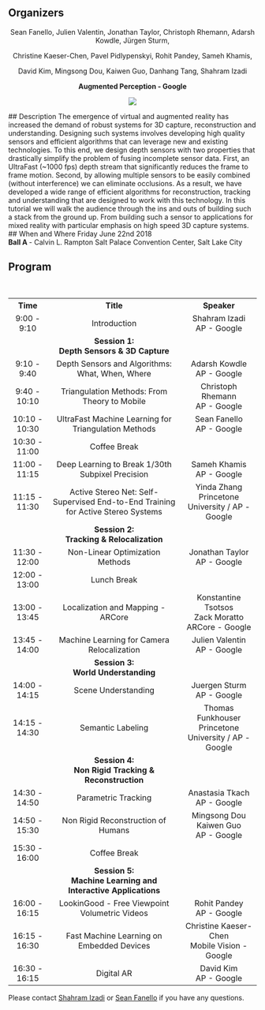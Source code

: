 ## Organizers
<p style="text-align: center;"> Sean Fanello, Julien Valentin, Jonathan Taylor, Christoph Rhemann, Adarsh Kowdle, Jürgen Sturm, </p>
<p style="text-align: center;"> Christine Kaeser-Chen, Pavel Pidlypenskyi, Rohit Pandey, Sameh Khamis, </p>
<p style="text-align: center;"> David Kim, Mingsong Dou, Kaiwen Guo, Danhang Tang, Shahram Izadi</p>

<p style="text-align: center;"> <b> Augmented Perception - Google </b> </p>
<p style="text-align:center"><img src="http://www.seanfanello.it/wp-content/uploads/2018/04/stack.png"/></p>
## Description
The emergence of virtual and augmented reality has increased the demand of robust systems for 3D capture, reconstruction and understanding. Designing such systems involves developing high quality sensors and efficient algorithms that can leverage new and existing technologies. To this end, we design depth sensors with two properties that drastically simplify the problem of fusing incomplete sensor data. First, an UltraFast (~1000 fps) depth stream that significantly reduces the frame to frame motion. Second, by allowing multiple sensors to be easily combined (without interference) we can eliminate occlusions. As a result, we have developed a wide range of efficient algorithms for reconstruction, tracking and understanding that are designed to work with this technology. In this tutorial we will walk the audience through the ins and outs of building such a stack from the ground up. From building such a sensor to applications for mixed reality with particular emphasis on high speed 3D capture systems.
## When and Where
Friday June 22nd 2018 <br />
<b> Ball A </b> - Calvin L. Rampton Salt Palace Convention Center, Salt Lake City

## Program

<table style="width:100%">
  <tr>
    <th><div align="center"> Time</div> </th>
    <th><div align="center"> Title</div> </th> 
    <th><div align="center"> Speaker</div> </th>
  </tr>
  <tr>
    <td><div align="center"> 9:00 - 9:10 </div> </td>
    <td><div align="center"> Introduction </div> </td> 
    <td><div align="center"> Shahram Izadi<br/> AP - Google </div> </td> 
  </tr>
  <tr>
    <td></td>
    <td><div align="center"> <b> Session 1: <br/>Depth Sensors & 3D Capture </b> </div> </td> 
    <td></td>
  </tr>
  <tr>
    <td><div align="center"> 9:10 - 9:40 </div> </td>
    <td><div align="center"> Depth Sensors and Algorithms: What, When, Where </div> </td> 
    <td><div align="center"> Adarsh Kowdle<br/> AP - Google </div> </td> 
  </tr>  
  <tr>
    <td><div align="center"> 9:40 - 10:10 </div> </td>
    <td><div align="center"> Triangulation Methods: From Theory to Mobile </div> </td> 
    <td><div align="center"> Christoph Rhemann <br/> AP - Google </div> </td> 
  </tr>    
  <tr>
    <td><div align="center"> 10:10 - 10:30 </div> </td>
    <td><div align="center"> UltraFast Machine Learning for Triangulation Methods </div> </td> 
    <td><div align="center"> Sean Fanello <br/> AP - Google </div> </td> 
  </tr>    
  <tr>
    <td><div align="center"> 10:30 - 11:00 </div> </td>
    <td><div align="center"> Coffee Break </div> </td> 
    <td></td> 
  </tr>      
  <tr>
    <td><div align="center"> 11:00 - 11:15 </div> </td>
    <td><div align="center"> Deep Learning to Break 1/30th Subpixel Precision </div> </td> 
    <td><div align="center"> Sameh Khamis <br/> AP - Google </div> </td> 
  </tr>      
  <tr>
    <td><div align="center"> 11:15 - 11:30 </div> </td>
    <td><div align="center"> Active Stereo Net: Self-Supervised End-to-End Training for Active Stereo Systems </div> </td> 
    <td><div align="center"> Yinda Zhang <br/> Princetone University / AP - Google </div> </td> 
  </tr>  
  <tr>
    <td></td>
    <td><div align="center"> <b> Session 2: <br/>Tracking & Relocalization </b> </div> </td> 
    <td></td>
  </tr>  
  <tr>
    <td><div align="center"> 11:30 - 12:00 </div> </td>
    <td><div align="center"> Non-Linear Optimization Methods </div> </td> 
    <td><div align="center"> Jonathan Taylor <br/> AP - Google </div> </td> 
  </tr>  
  <tr>
    <td><div align="center"> 12:00 - 13:00 </div> </td>
    <td><div align="center"> Lunch Break </div> </td> 
    <td></td> 
  </tr>   
  <tr>
    <td><div align="center"> 13:00 - 13:45 </div> </td>
    <td><div align="center"> Localization and Mapping - ARCore </div> </td> 
    <td><div align="center"> Konstantine Tsotsos <br/> Zack Moratto <br/> ARCore - Google </div> </td> 
  </tr>    
  <tr>
    <td><div align="center"> 13:45 - 14:00 </div> </td>
    <td><div align="center"> Machine Learning for Camera Relocalization </div> </td> 
    <td><div align="center"> Julien Valentin <br/> AP - Google </div> </td> 
  </tr>    
  <tr>
    <td></td>
    <td><div align="center"> <b> Session 3: <br/>World Understanding </b> </div> </td> 
    <td></td>
  </tr>   
  <tr>
    <td><div align="center"> 14:00 - 14:15 </div> </td>
    <td><div align="center"> Scene Understanding </div> </td> 
    <td><div align="center"> Juergen Sturm <br/> AP - Google </div> </td> 
  </tr>    
  <tr>
    <td><div align="center"> 14:15 - 14:30 </div> </td>
    <td><div align="center"> Semantic Labeling </div> </td> 
    <td><div align="center"> Thomas Funkhouser <br/> Princetone University / AP - Google </div> </td> 
  </tr>      
  <tr>
    <td></td>
    <td><div align="center"> <b> Session 4: <br/>Non Rigid Tracking & Reconstruction </b> </div> </td> 
    <td></td>
  </tr>   
  <tr>
    <td><div align="center"> 14:30 - 14:50 </div> </td>
    <td><div align="center"> Parametric Tracking </div> </td> 
    <td><div align="center"> Anastasia Tkach <br/> AP - Google </div> </td> 
  </tr>   
  <tr>
    <td><div align="center"> 14:50 - 15:30 </div> </td>
    <td><div align="center"> Non Rigid Reconstruction of Humans </div> </td> 
    <td><div align="center"> Mingsong Dou <br/> Kaiwen Guo <br/> AP - Google </div> </td> 
  </tr>   
  <tr>
    <td><div align="center"> 15:30 - 16:00 </div> </td>
    <td><div align="center"> Coffee Break </div> </td> 
    <td></td> 
  </tr>    
  <tr>
    <td></td>
    <td><div align="center"> <b> Session 5: <br/>Machine Learning and Interactive Applications </b> </div> </td> 
    <td></td>
  </tr>  
  <tr>
    <td><div align="center"> 16:00 - 16:15 </div> </td>
    <td><div align="center"> LookinGood - Free Viewpoint Volumetric Videos </div> </td> 
    <td><div align="center"> Rohit Pandey <br/> AP - Google </div> </td> 
  </tr>   
  <tr>
    <td><div align="center"> 16:15 - 16:30 </div> </td>
    <td><div align="center"> Fast Machine Learning on Embedded Devices </div> </td> 
    <td><div align="center"> Christine Kaeser-Chen <br/> Mobile Vision - Google </div> </td> 
  </tr>    
  <tr>
    <td><div align="center"> 16:30 - 16:15 </div> </td>
    <td><div align="center"> Digital AR </div> </td> 
    <td><div align="center"> David Kim <br/> AP - Google </div> </td> 
  </tr>    
</table>

Please contact  [Shahram Izadi](mailto:shahrami@google.com) or [Sean Fanello](mailto:seanfa@google.com) if you have any questions.
